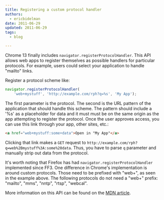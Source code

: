 ```yaml
---
title: Registering a custom protocol handler 
authors:
  - ericbidelman
date: 2011-06-29
updated: 2011-06-29
tags:
  - blog

---
```


Chrome 13 finally includes `navigator.registerProtocolHandler`. This API allows web apps to register themselves as possible handlers for particular protocols. For example, users could select your application to handle "mailto" links.

Register a protocol scheme like:

```js
navigator.registerProtocolHandler(
    'web+mystuff', 'http://example.com/rph?q=%s', 'My App');
```   

The first parameter is the protocol. The second is the URL pattern of the application that should handle this scheme. The pattern should include a '%s' as a placeholder for data and it must must be on the same origin as the app attempting to register the protocol. Once the user approves access, you can use this link through your app, other sites, etc.:

```html
<a href="web+mystuff:some+data">Open in "My App"</a>
```

Clicking that link makes a `GET` request to `http://example.com/rph?q=web%2Bmystuff%3A:some%20data`. Thus, you have to parse `q` parameter and manually strip out data from the protocol.

It's worth noting that Firefox has had `navigator.registerProtocolHandler` implemented since FF3. One difference in Chrome's implementation is around custom protocols. Those need to be prefixed with "web+", as seen in the example above.  The following protocols do not need a "web+" prefix: "mailto", "mms", "nntp", "rtsp", "webcal".

More information on this API can be found on the [MDN article](https://developer.mozilla.org/DOM/Window.navigator.registerProtocolHandler).



